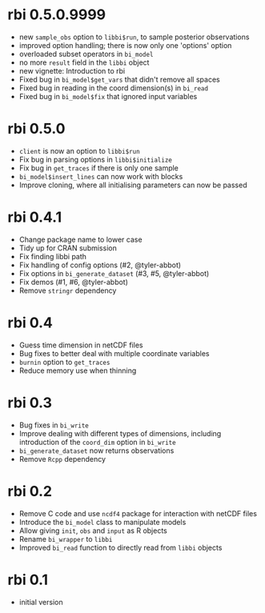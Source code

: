 # rbi 0.5.0.9999

* new `sample_obs` option to `libbi$run`, to sample posterior observations
* improved option handling; there is now only one 'options' option
* overloaded subset operators in `bi_model`
* no more `result` field in the `libbi` object
* new vignette: Introduction to rbi
* Fixed bug in `bi_model$get_vars` that didn't remove all spaces
* Fixed bug in reading in the coord dimension(s) in `bi_read`
* Fixed bug in `bi_model$fix` that ignored input variables

# rbi 0.5.0

* `client` is now an option to `libbi$run`
* Fix bug in parsing options in `libbi$initialize`
* Fix bug in `get_traces` if there is only one sample
* `bi_model$insert_lines` can now work with blocks
* Improve cloning, where all initialising parameters can now be passed

# rbi 0.4.1

* Change package name to lower case
* Tidy up for CRAN submission
* Fix finding libbi path
* Fix handling of config options (#2, @tyler-abbot)
* Fix options in `bi_generate_dataset` (#3, #5, @tyler-abbot)
* Fix demos (#1, #6, @tyler-abbot)
* Remove `stringr` dependency

# rbi 0.4

* Guess time dimension in netCDF files
* Bug fixes to better deal with multiple coordinate variables
* `burnin` option to `get_traces`
* Reduce memory use when thinning

# rbi 0.3

* Bug fixes in `bi_write`
* Improve dealing with different types of dimensions, including introduction of the `coord_dim` option in `bi_write`
* `bi_generate_dataset` now returns observations
* Remove `Rcpp` dependency

# rbi 0.2

* Remove C code and use `ncdf4` package for interaction with netCDF files
* Introduce the `bi_model` class to manipulate models
* Allow giving `init`, `obs` and `input` as R objects
* Rename `bi_wrapper` to `libbi`
* Improved `bi_read` function to directly read from `libbi` objects

# rbi 0.1

* initial version
